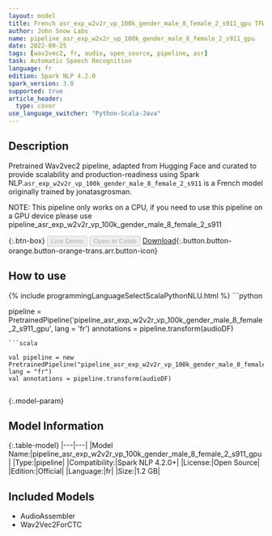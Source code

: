 ```yaml
---
layout: model
title: French asr_exp_w2v2r_vp_100k_gender_male_8_female_2_s911_gpu TFWav2Vec2ForCTC from jonatasgrosman
author: John Snow Labs
name: pipeline_asr_exp_w2v2r_vp_100k_gender_male_8_female_2_s911_gpu
date: 2022-09-25
tags: [wav2vec2, fr, audio, open_source, pipeline, asr]
task: Automatic Speech Recognition
language: fr
edition: Spark NLP 4.2.0
spark_version: 3.0
supported: true
article_header:
  type: cover
use_language_switcher: "Python-Scala-Java"
---
```


## Description

Pretrained Wav2vec2  pipeline, adapted from Hugging Face and curated to provide scalability and production-readiness using Spark NLP.`asr_exp_w2v2r_vp_100k_gender_male_8_female_2_s911` is a French model originally trained by jonatasgrosman.

NOTE: This pipeline only works on a CPU, if you need to use this pipeline on a GPU device please use pipeline_asr_exp_w2v2r_vp_100k_gender_male_8_female_2_s911

{:.btn-box}
<button class="button button-orange" disabled>Live Demo</button>
<button class="button button-orange" disabled>Open in Colab</button>
[Download](https://s3.amazonaws.com/auxdata.johnsnowlabs.com/public/models/pipeline_asr_exp_w2v2r_vp_100k_gender_male_8_female_2_s911_gpu_fr_4.2.0_3.0_1664105336526.zip){:.button.button-orange.button-orange-trans.arr.button-icon}

## How to use



<div class="tabs-box" markdown="1">
{% include programmingLanguageSelectScalaPythonNLU.html %}
```python

pipeline = PretrainedPipeline('pipeline_asr_exp_w2v2r_vp_100k_gender_male_8_female_2_s911_gpu', lang = 'fr')
annotations =  pipeline.transform(audioDF)
    
```
```scala

val pipeline = new PretrainedPipeline("pipeline_asr_exp_w2v2r_vp_100k_gender_male_8_female_2_s911_gpu", lang = "fr")
val annotations = pipeline.transform(audioDF)
    
```
</div>

{:.model-param}
## Model Information

{:.table-model}
|---|---|
|Model Name:|pipeline_asr_exp_w2v2r_vp_100k_gender_male_8_female_2_s911_gpu|
|Type:|pipeline|
|Compatibility:|Spark NLP 4.2.0+|
|License:|Open Source|
|Edition:|Official|
|Language:|fr|
|Size:|1.2 GB|

## Included Models

- AudioAssembler
- Wav2Vec2ForCTC